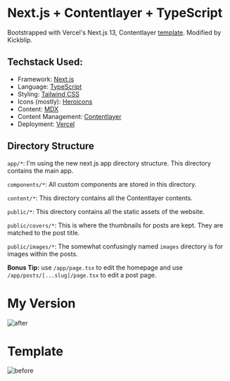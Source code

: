 # Next.js + Contentlayer + TypeScript

Bootstrapped with Vercel's Next.js 13, Contentlayer [template](https://next-contentlayer.vercel.app). Modified by Kickblip.

## Techstack Used:

- Framework: [Next.js](https://nextjs.org/)
- Language: [TypeScript](https://www.typescriptlang.org/)
- Styling: [Tailwind CSS](https://tailwindcss.com/)
- Icons (mostly): [Heroicons](https://heroicons.com/)
- Content: [MDX](https://mdxjs.com/)
- Content Management: [Contentlayer](https://www.contentlayer.dev/)
- Deployment: [Vercel](https://vercel.com/)

## Directory Structure

`app/*`: I'm using the new next.js app directory structure. This directory contains the main app.

`components/*`: All custom components are stored in this directory.

`content/*`: This directory contains all the Contentlayer contents.

`public/*`: This directory contains all the static assets of the website.

`public/covers/*`: This is where the thumbnails for posts are kept. They are matched to the post title.

`public/images/*`: The somewhat confusingly named `images` directory is for images within the posts.

**Bonus Tip:** use `/app/page.tsx` to edit the homepage and use `/app/posts/[...slug]/page.tsx` to edit a post page.

# My Version

![after](https://media.discordapp.net/attachments/1023710494416195686/1112794651649392750/after.png?width=1686&height=920)

# Template

![before](https://media.discordapp.net/attachments/1023710494416195686/1112794854834065549/before.png?width=1686&height=920)
